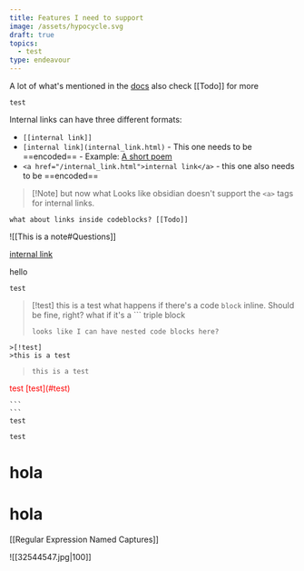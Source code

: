 ```yaml
---
title: Features I need to support
image: /assets/hypocycle.svg
draft: true
topics:
  - test
type: endeavour
---
```


A lot of what's mentioned in the [docs](https://help.obsidian.md/How+to/Format+your+notes)
also check [[Todo]] for more

```jekyll
test
```

Internal links can have three different formats:
-  `[[internal link]]`
-  `[internal link](internal_link.html)` - This one needs to be ==encoded== - Example: [A short poem](/A%20short%20poem.md)
-  `<a href="/internal_link.html">internal link</a>` - this one also needs to be ==encoded==

>[!Note] but now what
>Looks like obsidian doesn't support the `<a>` tags for internal links.

```
what about links inside codeblocks? [[Todo]]
```

![[This is a note#Questions]]

[internal link](internal-links.html)

hello
```
test
```

>[!test]
>this is a test
>what happens if there's a code `block` inline. Should be fine, right?
>what if it's a ``` triple block
>```
>looks like I can have nested code blocks here?
>```


```
>[!test]
>this is a test
```

> ```
> this is a test
> ```

<span style="color:red">
test [test](#test)
</span>

`````jekyll
```
```
test
`````

~~~~~~~~~~~~
test
~~~~~~~~~~~~

# hola

hola
==

[[Regular Expression Named Captures]]

![[32544547.jpg|100]]
